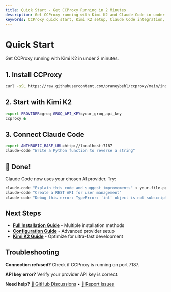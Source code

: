 ```yaml
---
title: Quick Start - Get CCProxy Running in 2 Minutes
description: Get CCProxy running with Kimi K2 and Claude Code in under 2 minutes. Fast setup guide for immediate AI development productivity.
keywords: CCProxy quick start, Kimi K2 setup, Claude Code integration, AI proxy setup
---
```


# Quick Start

<SocialShare />

Get CCProxy running with Kimi K2 in under 2 minutes.

## 1. Install CCProxy

```bash
curl -sSL https://raw.githubusercontent.com/praneybehl/ccproxy/main/install.sh | bash
```

## 2. Start with Kimi K2

```bash
export PROVIDER=groq GROQ_API_KEY=your_groq_api_key
ccproxy &
```

## 3. Connect Claude Code

```bash
export ANTHROPIC_BASE_URL=http://localhost:7187
claude-code "Write a Python function to reverse a string"
```

## 🎉 Done!

Claude Code now uses your chosen AI provider. Try:

```bash
claude-code "Explain this code and suggest improvements" < your-file.py
claude-code "Create a REST API for user management"
claude-code "Debug this error: TypeError: 'int' object is not subscriptable"
```

## Next Steps

- **[Full Installation Guide](/guide/installation)** - Multiple installation methods
- **[Configuration Guide](/guide/configuration)** - Advanced provider setup
- **[Kimi K2 Guide](/kimi-k2)** - Optimize for ultra-fast development

## Troubleshooting

**Connection refused?** Check if CCProxy is running on port 7187.

**API key error?** Verify your provider API key is correct.

**Need help?** [💬 GitHub Discussions](https://github.com/praneybehl/ccproxy/discussions) • [🐛 Report Issues](https://github.com/praneybehl/ccproxy/issues)